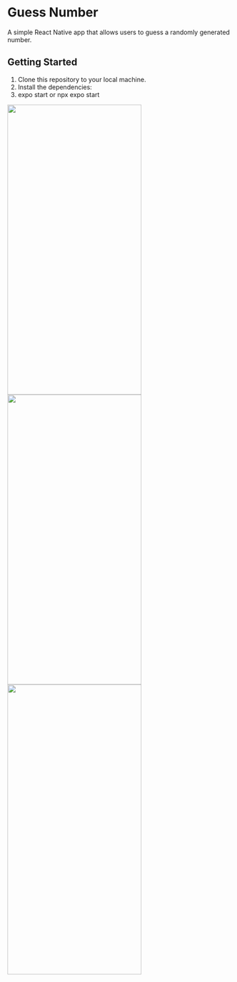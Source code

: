 # Guess Number

A simple React Native app that allows users to guess a randomly generated number.

## Getting Started

1. Clone this repository to your local machine.
2. Install the dependencies:
3. expo start or npx expo start


<img src="https://github.com/Ehab97/Guess-Numbers-Game/assets/28493731/96400043-135d-4d40-a2d1-7753134ce01b" width="300" height="650">
<img src="https://github.com/Ehab97/Guess-Numbers-Game/assets/28493731/3ce1868a-61a3-4e7a-b15e-57ebb5dc42e5" width="300" height="650">
<img src="https://github.com/Ehab97/Guess-Numbers-Game/assets/28493731/6f1d1c5d-7dbc-44e8-9903-210b858ea513" width="300" height="650">

